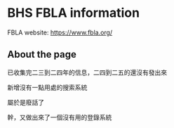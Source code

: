 # BHS FBLA information
FBLA website: https://www.fbla.org/

## About the page
已收集完二三到二四年的信息，二四到二五的還沒有發出來

新增沒有一點用處的搜索系統

屬於是廢話了

幹，又做出來了一個沒有用的登錄系統
